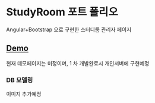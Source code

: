 # StudyRoom 포트 폴리오

Angular+Bootstrap 으로 구현한 스터디룸 관리자 페이지

## [Demo](http://naver.com)

현재 데모페이지는 미정이며, 1 차 개발완료시 개인서버에 구현예정

### DB 모델링

이미지 추가예정
